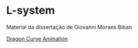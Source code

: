 # L-system
Material da dissertação de Giovanni Moraes Biban

[Dragon Curve Animation](https://youtu.be/njrtOq7DC30?feature=shared)

<!-- iframe width="560" height="315" src="https://www.youtube.com/embed/njrtOq7DC30?si=F_lZC-ybYJhLHoXd" title="Dragon Cruve" frameborder="0" allow="accelerometer; autoplay; clipboard-write; encrypted-media; gyroscope; picture-in-picture; web-share" referrerpolicy="strict-origin-when-cross-origin" allowfullscreen></iframe>
